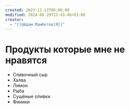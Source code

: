 ```yaml
---
created: 2023-11-12T00:00:00
modified: 2024-06-29T22:43:40+03:00
creator:
  - "[[@Адам Мамбетов|Я]]"
---
```


# Продукты которые мне не нравятся
 - Сливочный сыр
 - Халва
 - Лимон
 - Рыба
 - Сушëные оливки
 - Финики